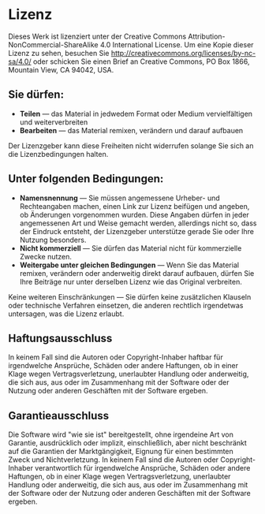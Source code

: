 # Lizenz

Dieses Werk ist lizenziert unter der Creative Commons Attribution-NonCommercial-ShareAlike 4.0 International License. Um eine Kopie dieser Lizenz zu sehen, besuchen Sie http://creativecommons.org/licenses/by-nc-sa/4.0/ oder schicken Sie einen Brief an Creative Commons, PO Box 1866, Mountain View, CA 94042, USA.

## Sie dürfen:

- **Teilen** — das Material in jedwedem Format oder Medium vervielfältigen und weiterverbreiten
- **Bearbeiten** — das Material remixen, verändern und darauf aufbauen

Der Lizenzgeber kann diese Freiheiten nicht widerrufen solange Sie sich an die Lizenzbedingungen halten.

## Unter folgenden Bedingungen:

- **Namensnennung** — Sie müssen angemessene Urheber- und Rechteangaben machen, einen Link zur Lizenz beifügen und angeben, ob Änderungen vorgenommen wurden. Diese Angaben dürfen in jeder angemessenen Art und Weise gemacht werden, allerdings nicht so, dass der Eindruck entsteht, der Lizenzgeber unterstütze gerade Sie oder Ihre Nutzung besonders.
- **Nicht kommerziell** — Sie dürfen das Material nicht für kommerzielle Zwecke nutzen.
- **Weitergabe unter gleichen Bedingungen** — Wenn Sie das Material remixen, verändern oder anderweitig direkt darauf aufbauen, dürfen Sie Ihre Beiträge nur unter derselben Lizenz wie das Original verbreiten.

Keine weiteren Einschränkungen — Sie dürfen keine zusätzlichen Klauseln oder technische Verfahren einsetzen, die anderen rechtlich irgendetwas untersagen, was die Lizenz erlaubt.

## Haftungsausschluss

In keinem Fall sind die Autoren oder Copyright-Inhaber haftbar für irgendwelche Ansprüche, Schäden oder andere Haftungen, ob in einer Klage wegen Vertragsverletzung, unerlaubter Handlung oder anderweitig, die sich aus, aus oder im Zusammenhang mit der Software oder der Nutzung oder anderen Geschäften mit der Software ergeben.

## Garantieausschluss

Die Software wird "wie sie ist" bereitgestellt, ohne irgendeine Art von Garantie, ausdrücklich oder implizit, einschließlich, aber nicht beschränkt auf die Garantien der Marktgängigkeit, Eignung für einen bestimmten Zweck und Nichtverletzung. In keinem Fall sind die Autoren oder Copyright-Inhaber verantwortlich für irgendwelche Ansprüche, Schäden oder andere Haftungen, ob in einer Klage wegen Vertragsverletzung, unerlaubter Handlung oder anderweitig, die sich aus, aus oder im Zusammenhang mit der Software oder der Nutzung oder anderen Geschäften mit der Software ergeben.
